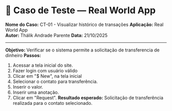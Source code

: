 # 🧾 Caso de Teste — Real World App

**Nome do Caso:** CT-01 - Visualizar histórico de transações
**Aplicação:** Real World App  
**Autor:** Thálik Andrade Parente
**Data:** 21/10/2025  

----

**Objetivo:** Verificar se o sistema permite a solicitação de transferencia de dinheiro
**Passos:**
1. Acessar a tela inicial do site.
2. Fazer login com usuário válido
3. Clicar em "$ New", na tela inicial
4. Selecionar o contato para transferência.
5. Inserir o valor.
6. Inserir uma anotação.
7. Clicar em "Request".
**Resultado esperado:** Solicitação de transferência  realizada para o contato selecionado.